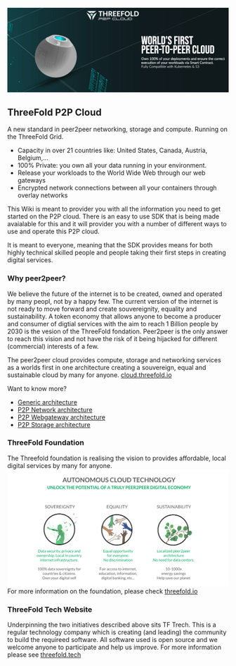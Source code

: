 <!-- 
-->

![ThreeFold Cloud Image](img/intro.png)


## ThreeFold P2P Cloud
A new standard in peer2peer networking, storage and compute.
Running on the ThreeFold Grid.

* Capacity in over 21 countries like: United States, Canada, Austria, Belgium,...
* 100% Private: you own all your data running in your environment. 
* Release your workloads to the World Wide Web through our web gateways
* Encrypted network connections between all your containers through overlay networks 

This Wiki is meant to provider you with all the information you need to get started on the P2P cloud.  There is an easy to use SDK that is being made avaialable for this and it will provider you with a number of different ways to use and operate this P2P cloud.

It is meant to everyone, meaning that the SDK provides means for both highly technical skilled people and people taking their first steps in creating digital services.

### Why peer2peer? 
We believe the future of the internet is to be created, owned and operated by many peopl, not by a happy few.  The current version of the internet is not ready to move forward and create souvereignity, equality and sustainability.  A token economy that allows anyone to become a producer and consumer of digtial services with the aim to reach 1 Billion people by 2030 is the vesion of the ThreeFold fondation. Peer2peer is the only answer to reach this vision and not have the risk of it being hijacked for different (commercial) interests of a few.

The peer2peer cloud provides compute, storage and networking services as a worlds first in one architecture creating a souvereign, equal and sustainable cloud by many for anyone. [cloud.threefold.io](https://cloud.threefold.io)

Want to know more?
- [Generic architecture](./architecture.md)
- [P2P Network architecture](./architecture_network.md)
- [P2P Webgateway architecture](./architecture_webgateway.md)
- [P2P Storage architecture](./architecture_storage.md)


### ThreeFold Foundation
<!-- insertb general objectives for the TF Network (Grid, Token and 3bot) -->
The Threefold foundation is realising the vision to provides affordable, local digital services by many for anyone. 
![](img/ses.png)
For more information on the foundation, please check [threefold.io](https://threefold.io)

### ThreeFold Tech Website
Underpinning the two initiatives described above sits TF Trech.  This is a regular technology company which is creating (and leading) the community to  build the requireed software.  All software used is open source and we welcome anyone to participate and help us improve.  For more information please see [threefold.tech](https://threefold.tech)
<!-- 
TODO #5 Check graphics(s) for updated version.
-->